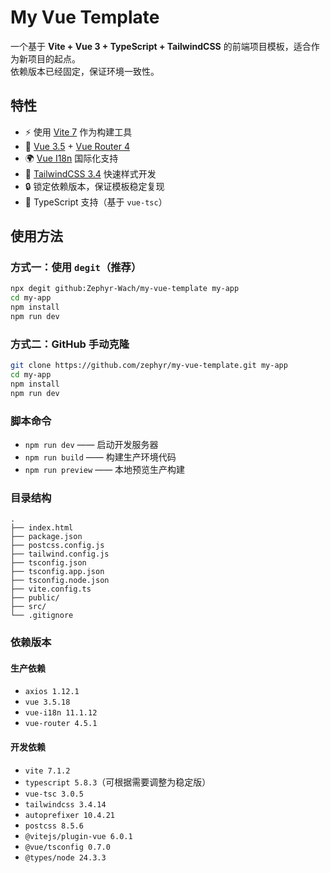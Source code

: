 # My Vue Template

一个基于 **Vite + Vue 3 + TypeScript + TailwindCSS** 的前端项目模板，适合作为新项目的起点。  
依赖版本已经固定，保证环境一致性。

## 特性

- ⚡ 使用 [Vite 7](https://vitejs.dev/) 作为构建工具  
- 🖖 [Vue 3.5](https://vuejs.org/) + [Vue Router 4](https://router.vuejs.org/)  
- 🌍 [Vue I18n](https://vue-i18n.intlify.dev/) 国际化支持  
- 🎨 [TailwindCSS 3.4](https://tailwindcss.com/) 快速样式开发  
- 🔒 锁定依赖版本，保证模板稳定复现  
- 📝 TypeScript 支持（基于 `vue-tsc`）

## 使用方法

### 方式一：使用 `degit`（推荐）

```bash
npx degit github:Zephyr-Wach/my-vue-template my-app
cd my-app
npm install
npm run dev
```

### 方式二：GitHub 手动克隆

```bash
git clone https://github.com/zephyr/my-vue-template.git my-app
cd my-app
npm install
npm run dev
```

### 脚本命令
- `npm run dev` —— 启动开发服务器
- `npm run build` —— 构建生产环境代码
- `npm run preview` —— 本地预览生产构建

### 目录结构
```pgsql
.
├── index.html
├── package.json
├── postcss.config.js
├── tailwind.config.js
├── tsconfig.json
├── tsconfig.app.json
├── tsconfig.node.json
├── vite.config.ts
├── public/
├── src/
└── .gitignore
```

### 依赖版本
#### 生产依赖
- `axios 1.12.1`
- `vue 3.5.18`
- `vue-i18n 11.1.12`
- `vue-router 4.5.1`

#### 开发依赖
- `vite 7.1.2`
- `typescript 5.8.3`（可根据需要调整为稳定版）
- `vue-tsc 3.0.5`
- `tailwindcss 3.4.14`
- `autoprefixer 10.4.21`
- `postcss 8.5.6`
- `@vitejs/plugin-vue 6.0.1`
- `@vue/tsconfig 0.7.0`
- `@types/node 24.3.3`


